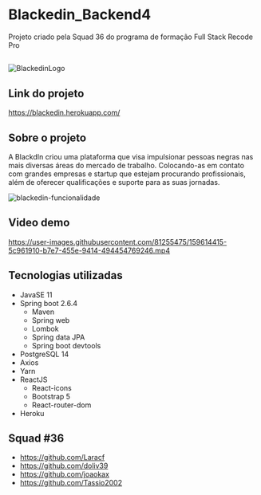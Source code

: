 # Blackedin_Backend4
Projeto criado pela Squad 36 do programa de formação Full Stack Recode Pro 

##

![BlackedinLogo](https://user-images.githubusercontent.com/81255475/159732175-894391aa-d828-4e79-8406-1cdeebeee99e.svg)

## Link do projeto 
https://blackedin.herokuapp.com/

## Sobre o projeto
A BlackdIn criou uma plataforma que visa impulsionar pessoas negras nas mais diversas áreas do mercado de trabalho. Colocando-as em contato com grandes empresas e startup que estejam procurando profissionais, além de oferecer qualificações e suporte para as suas jornadas.

![blackedin-funcionalidade](https://user-images.githubusercontent.com/81255475/159739953-fdde9204-6425-493d-9076-102f2e36b2a4.png)

## Video demo

https://user-images.githubusercontent.com/81255475/159614415-5c961910-b7e7-455e-9414-494454769246.mp4

## Tecnologias utilizadas
- JavaSE 11
- Spring boot 2.6.4
  - Maven
  - Spring web
  - Lombok
  - Spring data JPA
  - Spring boot devtools 
- PostgreSQL 14
- Axios
- Yarn
- ReactJS
  - React-icons
  - Bootstrap 5
  - React-router-dom
- Heroku   
 
 ## Squad #36
* https://github.com/Laracf
* https://github.com/doliv39
* https://github.com/joaokax
* https://github.com/Tassio2002
